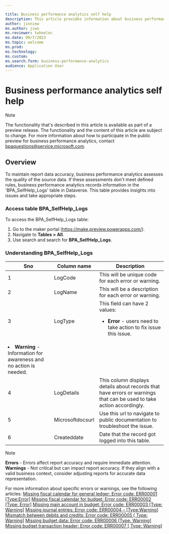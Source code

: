 ```yaml
---

title: Business performance analytics self help
description: This article provides information about business performance analytics self help.
author: jinniew
ms.author: jiwo
ms.reviewer: twheeloc 
ms.date: 09/7/2023
ms.topic: welcome
ms.prod: 
ms.technology:
ms.custom:
ms.search.form: business-performance-analytics
audience: Application User
---
```


# Business performance analytics self help

> [!NOTE]
> The functionality that's described in this article is available as part of a preview release. The functionality and the content of this article are subject to change. For more information about how to participate in the public preview for business performance analytics, contact <bpaquestions@service.microsoft.com>.

## Overview  
To maintain report data accuracy, business performance analytics assesses the quality of the source data. If these assessments don't meet defined rules, business performance analytics records information in the 'BPA_SelfHelp_Logs' table in Dataverse. This table provides insights into issues and take appropriate steps.  

### Access table BPA_SelfHelp_Logs 
To access the BPA_SelfHelp_Logs table: 
1. Go to the maker portal (https://make.preview.powerapps.com/).
2. Navigate to **Tables > All**.
3. Use search and search for **BPA_SelfHelp_Logs**. 

### Understanding BPA_SelfHelp_Logs  

|Sno |Column name|Description |
|-----|--------|--------|
|1 |LogCode |This will be unique code for each error or warning. |
|2 |LogName |This will be a description for each error or warning. |
|3| LogType |This field can have 2 values:<ul><li> **Error** - users need to take action to fix issue this issue. 
</li><li>**Warning** - Information for awareness and no action is needed.</li></ul> |
|4| LogDetails| This column displays details about records that have errors or warnings that can be used to take action accordingly. |
|5| Microsoftdocsurl |Use this url to navigate to public documentation to troubleshoot the issue. |
|6| Createddate |Date that the record got logged into this table. |

> [!NOTE]
**Errors** - Errors affect report accuracy and require immediate attention. 
**Warnings** - Not critical but can impact report accuracy. If they align with a valid business context, consider adjusting reports for accurate data representation. 

For more information about specific errors or warnings, see the following articles: 
[Missing fiscal calendar for general ledger: Error code: ERR00001 [Type:Error]](BPA-self-help-1.md) 
[Missing fiscal calendar for budget: Error code: ERR00002 [Type: Error]](BPA-self-help-2.md) 
[Missing main account in budget: Error code: ERR00003 [Type: Warning]](BPA-self-help-3.md) 
[Missing journal entries: Error code: ERR00004 – [Type:Warning]](BPA-self-help-4.md)
[Mismatch between debits and credits: Error code: ERR00005 [ Type: Warning]](BPA-self-help-5.md) 
[Missing budget data: Error code: ERR00006  [Type: Warning]](BPA-self-help-6.md) 
[Missing budget transaction header: Error code: ERR00007 [ Type: Warning]](BPA-self-help-7.md) 
